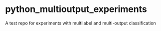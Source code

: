 # python_multioutput_experiments
A test repo for experiments with multilabel and multi-output classification
